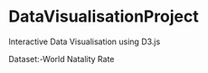 # DataVisualisationProject
Interactive Data Visualisation using D3.js

Dataset:-World Natality Rate

